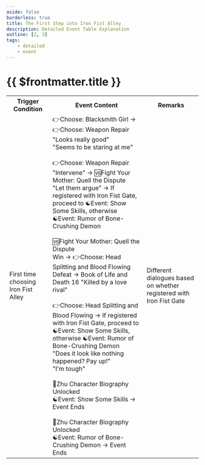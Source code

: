 ```yaml
---
aside: false
borderless: true
title: The First Step into Iron Fist Alley
description: Detailed Event Table Explanation
outline: [2, 3]
tags:
    - detailed
    - event
---
```


# {{ $frontmatter.title }}

<Table class="timeline-table">
    <tr class="timeline-header">
        <th>Trigger Condition</th>
        <th>Event Content</th>
        <th>Remarks</th>
    </tr>
	<tr>
		<td>
			First time choosing Iron Fist Alley<br>
		</td>
		<td>
			👉Choose: Blacksmith Girl → 👉Choose: Weapon Repair <br>
			<span title="Morality-1, Change of Heart+3, Affection+15">"Looks really good"</span> <br>
			<span title="Affection-10">"Seems to be staring at me"</span> <br>
			<br>
			👉Choose: Weapon Repair<br>
			"Intervene" → 🆚Fight Your Mother: Quell the Dispute <br>
			"Let them argue" → If registered with Iron Fist Gate, proceed to ☯Event: Show Some Skills, otherwise ☯Event: Rumor of Bone-Crushing Demon <br>
			<br>
			🆚Fight Your Mother: Quell the Dispute <br>
			Win → 👉Choose: Head Splitting and Blood Flowing <br>
			Defeat → Book of Life and Death 16 "Killed by a love rival" <br>
			<br>
			<span title="Stamina-1">👉Choose: Head Splitting and Blood Flowing → If registered with Iron Fist Gate, proceed to ☯Event: Show Some Skills, otherwise ☯Event: Rumor of Bone-Crushing Demon </span> <br>
			<span title="Social Skills-1, Cultivation-1, Silver+1000">"Does it look like nothing happened? Pay up!"</span> <br>
			<span title="Social Skills+1, Cultivation+1, Affection with Zhu+2">"I'm tough"</span> <br>
			<br>
			📖Zhu Character Biography Unlocked <br>
			☯Event: Show Some Skills → Event Ends <br>
			<br>
			📖Zhu Character Biography Unlocked <br>
			<span title="Disposition-1, Zhu-1, Affection-10">☯Event: Rumor of Bone-Crushing Demon → Event Ends </span> <br>
		</td>
		<td>Different dialogues based on whether registered with Iron Fist Gate</td>
	</tr>
</table>